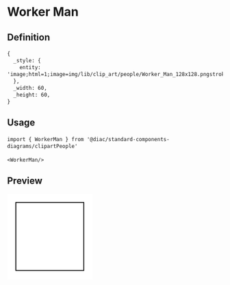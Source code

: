 # Worker Man

## Definition

```
{
  _style: { 
    entity: 'image;html=1;image=img/lib/clip_art/people/Worker_Man_128x128.pngstrokeColor=none;',
  },
  _width: 60,
  _height: 60,
}
```

## Usage

```
import { WorkerMan } from '@diac/standard-components-diagrams/clipartPeople'

<WorkerMan/>
```

## Preview

<img src="./worker-man.png" width="200"/>
